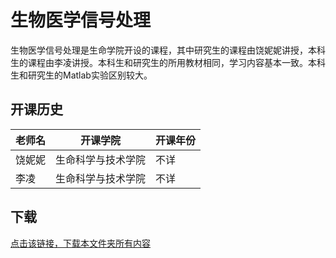 # 生物医学信号处理

生物医学信号处理是生命学院开设的课程，其中研究生的课程由饶妮妮讲授，本科生的课程由李凌讲授。本科生和研究生的所用教材相同，学习内容基本一致。本科生和研究生的Matlab实验区别较大。

## 开课历史

|老师名|开课学院|开课年份|
---|---|---
|饶妮妮|生命科学与技术学院|不详|
|李凌|生命科学与技术学院|不详|

## 下载

[点击该链接，下载本文件夹所有内容](https://xovee.github.io/gitzip/?https://github.com/UESTC-Course/uestc-course/tree/master/课程目录/生物医学信号处理)
